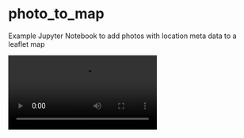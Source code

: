 # photo_to_map

Example Jupyter Notebook to add photos with location meta data to a leaflet map

![Example Video](./photo_to_map.mp4)
